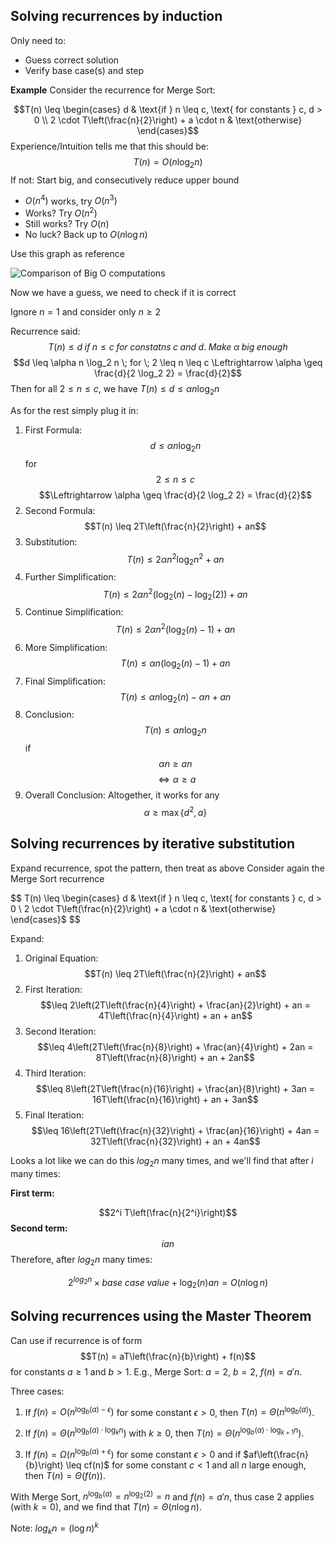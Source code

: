 ## Solving recurrences by induction
Only need to:
- Guess correct solution
- Verify base case(s) and step

**Example**
Consider the recurrence for Merge Sort:

$$T(n) \leq \begin{cases} 
      d & \text{if } n \leq c, \text{ for constants } c, d > 0 \\
      2 \cdot T\left(\frac{n}{2}\right) + a \cdot n & \text{otherwise}
   \end{cases}$$
Experience/Intuition tells me that this should be:
$$T(n) = O(n \log_2 n)$$
If not:
	Start big, and consecutively reduce upper bound

- $O(n^4)$ works, try $O(n^3)$
- Works? Try $O(n^2)$
- Still works? Try $O(n)$
- No luck? Back up to $O(n \log n)$

Use this graph as reference

![Comparison of Big O computations](https://upload.wikimedia.org/wikipedia/commons/7/7e/Comparison_computational_complexity.svg)

Now we have a guess, we need to check if it is correct

Ignore $n=1$ and consider only $n  \geq 2$

Recurrence said:
$$T(n) \leq d \; if \; n \leq c \; for \; constatns \; c \; and \; d. \; Make \; \alpha \; big \; enough$$
$$d \leq \alpha n \log_2 n \; for \; 2 \leq n \leq c \Leftrightarrow \alpha \geq \frac{d}{2 \log_2 2} = \frac{d}{2}$$
Then for all $2 \leq n \leq c$, we have $T(n) \leq d \leq \alpha n \log_2 n$

As for the rest simply plug it in:

1. First Formula:    $$d \leq \alpha n \log_2 n$$ for $$2 \leq n \leq c$$ $$\Leftrightarrow \alpha \geq \frac{d}{2 \log_2 2} = \frac{d}{2}$$
2. Second Formula:   $$T(n) \leq 2T\left(\frac{n}{2}\right) + an$$
3. Substitution:
$$T(n) \leq 2\alpha n^2 \log_2 n^2 + an$$
4. Further Simplification:
$$T(n) \leq 2\alpha n^2 (\log_2(n) - \log_2(2)) + an$$
5. Continue Simplification:
$$T(n) \leq 2\alpha n^2 (\log_2(n) - 1) + an$$
6. More Simplification:
$$T(n) \leq \alpha n (\log_2(n) - 1) + an$$
7. Final Simplification:
$$T(n) \leq \alpha n \log_2(n) - \alpha n + an$$
8. Conclusion:
$$T(n) \leq \alpha n \log_2 n$$ if $$\alpha n \geq an$$ $$\Leftrightarrow \alpha \geq a$$
9. Overall Conclusion:
Altogether, it works for any $$\alpha \geq \max\{d^2, a\}$$

## Solving recurrences by iterative substitution
Expand recurrence, spot the pattern, then treat as above
Consider again the Merge Sort recurrence

$$
T(n) \leq \begin{cases} 
      d & \text{if } n \leq c, \text{ for constants } c, d > 0 \\
      2 \cdot T\left(\frac{n}{2}\right) + a \cdot n & \text{otherwise}
   \end{cases}$
$$

Expand:

1. Original Equation:
$$T(n) \leq 2T\left(\frac{n}{2}\right) + an$$
2. First Iteration:
$$\leq 2\left(2T\left(\frac{n}{4}\right) + \frac{an}{2}\right) + an = 4T\left(\frac{n}{4}\right) + an + an$$
3. Second Iteration:
$$\leq 4\left(2T\left(\frac{n}{8}\right) + \frac{an}{4}\right) + 2an = 8T\left(\frac{n}{8}\right) + an + 2an$$
4. Third Iteration:
$$\leq 8\left(2T\left(\frac{n}{16}\right) + \frac{an}{8}\right) + 3an = 16T\left(\frac{n}{16}\right) + an + 3an$$
5. Final Iteration:
$$\leq 16\left(2T\left(\frac{n}{32}\right) + \frac{an}{16}\right) + 4an = 32T\left(\frac{n}{32}\right) + an + 4an$$

Looks a lot like we can do this $log_2 n$ many times, and we'll find that after $i$ many times:

**First term:**

$$2^i T\left(\frac{n}{2^i}\right)$$
**Second term:**
$$i an$$
Therefore, after $log_2 n$ many times:

$$2^{log_2 n} \times base \; case \; value + \log_2 (n) an = O(n \log n)$$

## Solving recurrences using the Master Theorem
Can use if recurrence is of form 
$$T(n) = aT\left(\frac{n}{b}\right) + f(n)$$
for constants $a \geq 1$ and $b > 1$. E.g., Merge Sort: $a = 2$, $b = 2$, $f(n) = a'n$.

Three cases:

1. If $f(n) = O(n^{\log_b(a) - \epsilon})$ for some constant $\epsilon > 0$, then $T(n) = \Theta(n^{\log_b(a)})$.

2. If $f(n) = \Theta(n^{\log_b(a) \cdot \log_k n})$ with $k \geq 0$, then $T(n) = \Theta(n^{\log_b(a) \cdot \log_{k+1} n})$.

3. If $f(n) = \Omega(n^{\log_b(a) + \epsilon})$ for some constant $\epsilon > 0$ and if $af\left(\frac{n}{b}\right) \leq cf(n)$ for some constant $c < 1$ and all $n$ large enough, then $T(n) = \Theta(f(n))$.

With Merge Sort, $n^{\log_b(a)} = n^{\log_2(2)} = n$ and $f(n) = a'n$, thus case 2 applies (with $k = 0$), and we find that $T(n) = \Theta(n \log n)$.

Note: $log_k n = (\log n)^k$

